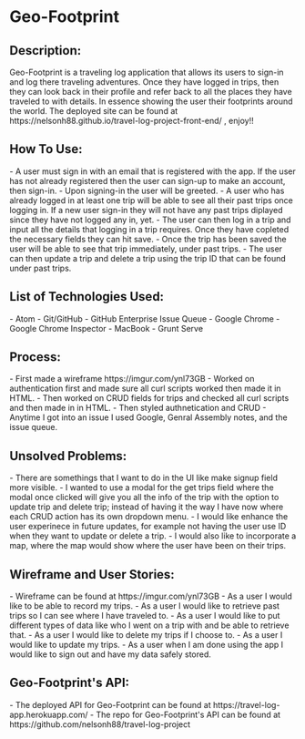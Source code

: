 <h1>Geo-Footprint</h1>

<h2>Description:</br></h2>
Geo-Footprint is a traveling log application that allows its users to sign-in and log there traveling adventures.  Once they have logged in trips, then they can look back in their profile and refer back to all the places they have traveled to with details.  In essence showing the user their footprints around the world. The deployed site can be found at https://nelsonh88.github.io/travel-log-project-front-end/ , enjoy!!

<h2>How To Use:</h2>
- A user must sign in with an email that is registered with the app.  If the user has not already registered then the user can sign-up to make an account, then sign-in.
- Upon signing-in the user will be greeted.
- A user who has already logged in at least one trip will be able to see all their past trips once logging in.  If a new user sign-in they will not have any past trips diplayed since they have not logged any in, yet.
- The user can then log in a trip and input all the details that logging in a trip requires.  Once they have copleted the necessary fields they can hit save.
- Once the trip has been saved the user will be able to see that trip immediately, under past trips.
- The user can then update a trip and delete a trip using the trip ID that can be found under past trips.

<h2>List of Technologies Used:</h2>
- Atom
- Git/GitHub
- GitHub Enterprise Issue Queue
- Google Chrome
- Google Chrome Inspector
- MacBook
- Grunt Serve

<h2>Process:</h2>
- First made a wireframe https://imgur.com/ynl73GB
- Worked on authentication first and made sure all curl scripts worked then made it in HTML.
- Then worked on CRUD fields for trips and checked all curl scripts and then made in in HTML.
- Then styled authnetication and CRUD
- Anytime I got into an issue I used Google, Genral Assembly notes, and the issue queue.

<h2>Unsolved Problems:</h2>
- There are somethings that I want to do in the UI like make signup field more visible.
- I wanted to use a modal for the get trips field where the modal once clicked will give you all the info of the trip with the option to update trip and delete trip; instead of having it the way I have now where each CRUD action has its own dropdown menu.
- I would like enhance the user experinece in future updates, for example not having the user use ID when they want to update or delete a trip.
- I would also like to incorporate a map, where the map would show where the user have been on their trips.

<h2>Wireframe and User Stories:</h2>
- Wireframe can be found at https://imgur.com/ynl73GB
- As a user I would like to be able to record my trips.
- As a user I would like to retrieve past trips so I can see where I have traveled to.
- As a user I would like to put different types of data like who I went on a trip with and be able to retrieve that.
- As a user I would like to delete my trips if I choose to.
- As a user I would like to update my trips.
- As a user when I am done using the app I would like to sign out and have my data safely stored.

<h2>Geo-Footprint's API:</h2>
- The deployed API for Geo-Footprint can be found at https://travel-log-app.herokuapp.com/
- The repo for Geo-Footprint's API can be found at https://github.com/nelsonh88/travel-log-project
